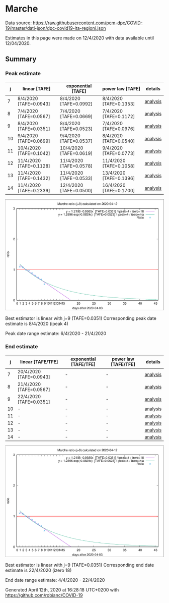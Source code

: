 # Marche


Data source: https://raw.githubusercontent.com/pcm-dpc/COVID-19/master/dati-json/dpc-covid19-ita-regioni.json

Estimates in this page were made on 12/4/2020 with data available until 12/04/2020.


## Summary 

### Peak estimate 
|j|linear [TAFE]|exponential [TAFE]|power law [TAFE]|details|
|---|----|-----------|---------|-------|
|7|8/4/2020 [TAFE=0.0943]|8/4/2020 [TAFE=0.0992]|8/4/2020 [TAFE=0.1353]|[analysis](COVID-19_marche_j7_2020-04-12.md)|
|8|7/4/2020 [TAFE=0.0567]|7/4/2020 [TAFE=0.0669]|7/4/2020 [TAFE=0.1172]|[analysis](COVID-19_marche_j8_2020-04-12.md)|
|9|8/4/2020 [TAFE=0.0351]|8/4/2020 [TAFE=0.0523]|7/4/2020 [TAFE=0.0976]|[analysis](COVID-19_marche_j9_2020-04-12.md)|
|10|9/4/2020 [TAFE=0.0699]|9/4/2020 [TAFE=0.0537]|8/4/2020 [TAFE=0.0540]|[analysis](COVID-19_marche_j10_2020-04-12.md)|
|11|10/4/2020 [TAFE=0.1042]|10/4/2020 [TAFE=0.0619]|9/4/2020 [TAFE=0.0773]|[analysis](COVID-19_marche_j11_2020-04-12.md)|
|12|11/4/2020 [TAFE=0.1128]|11/4/2020 [TAFE=0.0578]|11/4/2020 [TAFE=0.1058]|[analysis](COVID-19_marche_j12_2020-04-12.md)|
|13|11/4/2020 [TAFE=0.1432]|11/4/2020 [TAFE=0.0533]|13/4/2020 [TAFE=0.1396]|[analysis](COVID-19_marche_j13_2020-04-12.md)|
|14|11/4/2020 [TAFE=0.2339]|12/4/2020 [TAFE=0.0500]|16/4/2020 [TAFE=0.1700]|[analysis](COVID-19_marche_j14_2020-04-12.md)|

![best peak estimate](COVID-19_marche_j9_2020-04-12.png)

Best estimator is linear with j=9 (TAFE=0.0351)
Corresponding peak date estimate is 8/4/2020 (ipeak 4)


Peak date range estimate: 6/4/2020 - 21/4/2020

### End estimate 
|j|linear [TAFE/TFE]|exponential [TAFE/TFE]|power law [TAFE/TFE]|details|
|---|----|-----------|---------|-------|
|7|20/4/2020 [TAFE=0.0943]|-|-|[analysis](COVID-19_marche_j7_2020-04-12.md)|
|8|21/4/2020 [TAFE=0.0567]|-|-|[analysis](COVID-19_marche_j8_2020-04-12.md)|
|9|22/4/2020 [TAFE=0.0351]|-|-|[analysis](COVID-19_marche_j9_2020-04-12.md)|
|10|-|-|-|[analysis](COVID-19_marche_j10_2020-04-12.md)|
|11|-|-|-|[analysis](COVID-19_marche_j11_2020-04-12.md)|
|12|-|-|-|[analysis](COVID-19_marche_j12_2020-04-12.md)|
|13|-|-|-|[analysis](COVID-19_marche_j13_2020-04-12.md)|
|14|-|-|-|[analysis](COVID-19_marche_j14_2020-04-12.md)|

![best zero estimate](COVID-19_marche_j9_2020-04-12.png)

Best estimator is linear with j=9 (TAFE=0.0351)
Corresponding end date estimate is 22/4/2020 (izero 18)


End date range estimate: 4/4/2020 - 22/4/2020

Generated April 12th, 2020 at 16:28:18 UTC+0200 with https://github.com/robianc/COVID-19
